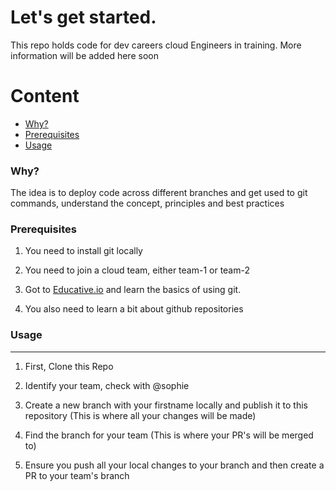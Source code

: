 # Let's get started.

This repo holds code for dev careers cloud Engineers in training. More information will be added here soon

Content 
========

 * [Why?](#why)
 * [Prerequisites](#installation)
 * [Usage](#usage)


### Why?

The idea is to deploy code across different branches and get used to git commands, understand the concept, principles and best practices


### Prerequisites 

1. You need to install git locally

2. You need to join a cloud team, either team-1 or team-2 

3. Got to [Educative.io](#https://www.educative.io/courses/getting-started-with-git-version-control) and learn the basics of using git.

4. You also need to learn a bit about github repositories

### Usage
---

1. First, Clone this Repo

2. Identify your team, check with @sophie

4. Create a new branch with your firstname locally and publish it to this repository
 (This is where all your changes will be made)

5. Find the branch for your team (This is where your PR's will be merged to)

6. Ensure you push all your local changes to your branch and then create a PR to your team's branch

